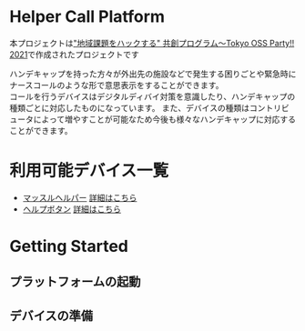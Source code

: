 # Helper Call Platform
本プロジェクトは["地域課題をハックする" 共創プログラム〜Tokyo OSS Party!! 2021](https://tokyo-oss-party.com/)で作成されたプロジェクトです

ハンデキャップを持った方々が外出先の施設などで発生する困りごとや緊急時にナースコールのような形で意思表示をすることができます。  
コールを行うデバイスはデジタルディバイ対策を意識したり、ハンデキャップの種類ごとに対応したものになっています。
また、デバイスの種類はコントリビュータによって増やすことが可能なため今後も様々なハンデキャップに対応することができます。

# 利用可能デバイス一覧

* [マッスルヘルパー](./devices/muscle_helper) [詳細はこちら](./devices/muscle_helper)
* [ヘルプボタン](./devices/help_button) [詳細はこちら](./devices/help_button)

# Getting Started

## プラットフォームの起動

## デバイスの準備
